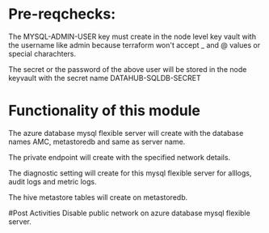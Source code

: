 # Pre-reqchecks:
The MYSQL-ADMIN-USER key must create in the node level key vault with the username like <bu>admin because terraform won't accept _ and @ values or special charachters.

The secret or the password of the above user will be stored in the node keyvault with the secret name DATAHUB-SQLDB-SECRET

# Functionality of this module
The azure database mysql flexible server will create with the database names AMC, metastoredb and same as server name.

The private endpoint will create with the specified network details.

The diagnostic setting will create for this mysql flexible server for alllogs, audit logs and metric logs.

The hive metastore tables will create on metastoredb.

#Post Activities 
Disable public network on azure database mysql flexible server.

